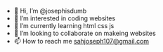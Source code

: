 - 👋 Hi, I’m @josephisdumb
- 👀 I’m interested in coding websites
- 🌱 I’m currently learning html css js
- 💞️ I’m looking to collaborate on makeing websites
- 📫 How to reach me sahjoseph107@gmail.com

<!---
josephisdumb/josephisdumb is a ✨ special ✨ repository because its `README.md` (this file) appears on your GitHub profile.
You can click the Preview link to take a look at your changes.
--->
